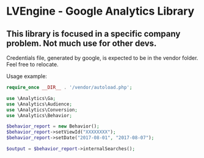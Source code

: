 LVEngine - Google Analytics Library
===
This library is focused in a specific company problem.
Not much use for other devs.
---
Credentials file, generated by google, is expected to be in the vendor folder. Feel free to relocate.


Usage example:

```php
require_once __DIR__ . '/vendor/autoload.php';

use \Analytics\Ga;
use \Analytics\Audience;
use \Analytics\Conversion;
use \Analytics\Behavior;

$behavior_report = new Behavior();
$behavior_report->setViewId("XXXXXXXX");
$behavior_report->setDate("2017-08-01", "2017-08-07");

$output = $behavior_report->internalSearches();
```
